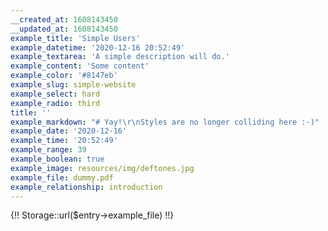 ```yaml
---
__created_at: 1608143450
__updated_at: 1608143450
example_title: 'Simple Users'
example_datetime: '2020-12-16 20:52:49'
example_textarea: 'A simple description will do.'
example_content: 'Some content'
example_color: '#8147eb'
example_slug: simple-website
example_select: hard
example_radio: third
title: ''
example_markdown: "# Yay!\r\nStyles are no longer colliding here :-)"
example_date: '2020-12-16'
example_time: '20:52:49'
example_range: 39
example_boolean: true
example_image: resources/img/deftones.jpg
example_file: dummy.pdf
example_relationship: introduction
---
```

{!! Storage::url($entry->example_file) !!}
